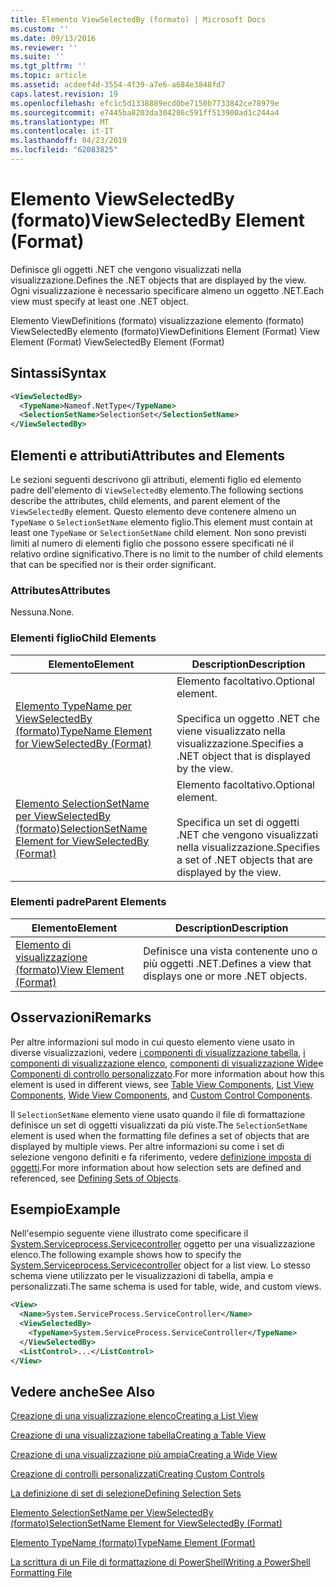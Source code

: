 ```yaml
---
title: Elemento ViewSelectedBy (formato) | Microsoft Docs
ms.custom: ''
ms.date: 09/13/2016
ms.reviewer: ''
ms.suite: ''
ms.tgt_pltfrm: ''
ms.topic: article
ms.assetid: acdeef4d-3554-4f39-a7e6-a684e3848fd7
caps.latest.revision: 19
ms.openlocfilehash: efc1c5d1338889ecd0be7150b7733842ce78979e
ms.sourcegitcommit: e7445ba8203da304286c591ff513900ad1c244a4
ms.translationtype: MT
ms.contentlocale: it-IT
ms.lasthandoff: 04/23/2019
ms.locfileid: "62083825"
---
```

# <a name="viewselectedby-element-format"></a><span data-ttu-id="9bf7d-102">Elemento ViewSelectedBy (formato)</span><span class="sxs-lookup"><span data-stu-id="9bf7d-102">ViewSelectedBy Element (Format)</span></span>

<span data-ttu-id="9bf7d-103">Definisce gli oggetti .NET che vengono visualizzati nella visualizzazione.</span><span class="sxs-lookup"><span data-stu-id="9bf7d-103">Defines the .NET objects that are displayed by the view.</span></span> <span data-ttu-id="9bf7d-104">Ogni visualizzazione è necessario specificare almeno un oggetto .NET.</span><span class="sxs-lookup"><span data-stu-id="9bf7d-104">Each view must specify at least one .NET object.</span></span>

<span data-ttu-id="9bf7d-105">Elemento ViewDefinitions (formato) visualizzazione elemento (formato) ViewSelectedBy elemento (formato)</span><span class="sxs-lookup"><span data-stu-id="9bf7d-105">ViewDefinitions Element (Format) View Element (Format) ViewSelectedBy Element (Format)</span></span>

## <a name="syntax"></a><span data-ttu-id="9bf7d-106">Sintassi</span><span class="sxs-lookup"><span data-stu-id="9bf7d-106">Syntax</span></span>

```xml
<ViewSelectedBy>
  <TypeName>Nameof.NetType</TypeName>
  <SelectionSetName>SelectionSet</SelectionSetName>
</ViewSelectedBy>
```

## <a name="attributes-and-elements"></a><span data-ttu-id="9bf7d-107">Elementi e attributi</span><span class="sxs-lookup"><span data-stu-id="9bf7d-107">Attributes and Elements</span></span>

<span data-ttu-id="9bf7d-108">Le sezioni seguenti descrivono gli attributi, elementi figlio ed elemento padre dell'elemento di `ViewSelectedBy` elemento.</span><span class="sxs-lookup"><span data-stu-id="9bf7d-108">The following sections describe the attributes, child elements, and parent element of the `ViewSelectedBy` element.</span></span> <span data-ttu-id="9bf7d-109">Questo elemento deve contenere almeno un `TypeName` o `SelectionSetName` elemento figlio.</span><span class="sxs-lookup"><span data-stu-id="9bf7d-109">This element must contain at least one `TypeName` or `SelectionSetName` child element.</span></span> <span data-ttu-id="9bf7d-110">Non sono previsti limiti al numero di elementi figlio che possono essere specificati né il relativo ordine significativo.</span><span class="sxs-lookup"><span data-stu-id="9bf7d-110">There is no limit to the number of child elements that can be specified nor is their order significant.</span></span>

### <a name="attributes"></a><span data-ttu-id="9bf7d-111">Attributes</span><span class="sxs-lookup"><span data-stu-id="9bf7d-111">Attributes</span></span>

<span data-ttu-id="9bf7d-112">Nessuna.</span><span class="sxs-lookup"><span data-stu-id="9bf7d-112">None.</span></span>

### <a name="child-elements"></a><span data-ttu-id="9bf7d-113">Elementi figlio</span><span class="sxs-lookup"><span data-stu-id="9bf7d-113">Child Elements</span></span>

|<span data-ttu-id="9bf7d-114">Elemento</span><span class="sxs-lookup"><span data-stu-id="9bf7d-114">Element</span></span>|<span data-ttu-id="9bf7d-115">Description</span><span class="sxs-lookup"><span data-stu-id="9bf7d-115">Description</span></span>|
|-------------|-----------------|
|[<span data-ttu-id="9bf7d-116">Elemento TypeName per ViewSelectedBy (formato)</span><span class="sxs-lookup"><span data-stu-id="9bf7d-116">TypeName Element for ViewSelectedBy (Format)</span></span>](./typename-element-for-viewselectedby-format.md)|<span data-ttu-id="9bf7d-117">Elemento facoltativo.</span><span class="sxs-lookup"><span data-stu-id="9bf7d-117">Optional element.</span></span><br /><br /> <span data-ttu-id="9bf7d-118">Specifica un oggetto .NET che viene visualizzato nella visualizzazione.</span><span class="sxs-lookup"><span data-stu-id="9bf7d-118">Specifies a .NET object that is displayed by the view.</span></span>|
|[<span data-ttu-id="9bf7d-119">Elemento SelectionSetName per ViewSelectedBy (formato)</span><span class="sxs-lookup"><span data-stu-id="9bf7d-119">SelectionSetName Element for ViewSelectedBy (Format)</span></span>](./selectionsetname-element-for-viewselectedby-format.md)|<span data-ttu-id="9bf7d-120">Elemento facoltativo.</span><span class="sxs-lookup"><span data-stu-id="9bf7d-120">Optional element.</span></span><br /><br /> <span data-ttu-id="9bf7d-121">Specifica un set di oggetti .NET che vengono visualizzati nella visualizzazione.</span><span class="sxs-lookup"><span data-stu-id="9bf7d-121">Specifies a set of .NET objects that are displayed by the view.</span></span>|

### <a name="parent-elements"></a><span data-ttu-id="9bf7d-122">Elementi padre</span><span class="sxs-lookup"><span data-stu-id="9bf7d-122">Parent Elements</span></span>

|<span data-ttu-id="9bf7d-123">Elemento</span><span class="sxs-lookup"><span data-stu-id="9bf7d-123">Element</span></span>|<span data-ttu-id="9bf7d-124">Description</span><span class="sxs-lookup"><span data-stu-id="9bf7d-124">Description</span></span>|
|-------------|-----------------|
|[<span data-ttu-id="9bf7d-125">Elemento di visualizzazione (formato)</span><span class="sxs-lookup"><span data-stu-id="9bf7d-125">View Element (Format)</span></span>](./view-element-format.md)|<span data-ttu-id="9bf7d-126">Definisce una vista contenente uno o più oggetti .NET.</span><span class="sxs-lookup"><span data-stu-id="9bf7d-126">Defines a view that displays one or more .NET objects.</span></span>|

## <a name="remarks"></a><span data-ttu-id="9bf7d-127">Osservazioni</span><span class="sxs-lookup"><span data-stu-id="9bf7d-127">Remarks</span></span>

<span data-ttu-id="9bf7d-128">Per altre informazioni sul modo in cui questo elemento viene usato in diverse visualizzazioni, vedere [i componenti di visualizzazione tabella](./creating-a-table-view.md), [i componenti di visualizzazione elenco](./creating-a-list-view.md), [componenti di visualizzazione Wide](./creating-a-wide-view.md)e [Componenti di controllo personalizzato](./creating-custom-controls.md).</span><span class="sxs-lookup"><span data-stu-id="9bf7d-128">For more information about how this element is used in different views, see [Table View Components](./creating-a-table-view.md), [List View Components](./creating-a-list-view.md), [Wide View Components](./creating-a-wide-view.md), and [Custom Control Components](./creating-custom-controls.md).</span></span>

<span data-ttu-id="9bf7d-129">Il `SelectionSetName` elemento viene usato quando il file di formattazione definisce un set di oggetti visualizzati da più viste.</span><span class="sxs-lookup"><span data-stu-id="9bf7d-129">The `SelectionSetName` element is used when the formatting file defines a set of objects that are displayed by multiple views.</span></span> <span data-ttu-id="9bf7d-130">Per altre informazioni su come i set di selezione vengono definiti e fa riferimento, vedere [definizione imposta di oggetti](./defining-selection-sets.md).</span><span class="sxs-lookup"><span data-stu-id="9bf7d-130">For more information about how selection sets are defined and referenced, see [Defining Sets of Objects](./defining-selection-sets.md).</span></span>

## <a name="example"></a><span data-ttu-id="9bf7d-131">Esempio</span><span class="sxs-lookup"><span data-stu-id="9bf7d-131">Example</span></span>

<span data-ttu-id="9bf7d-132">Nell'esempio seguente viene illustrato come specificare il [System.Serviceprocess.Servicecontroller](/dotnet/api/System.ServiceProcess.ServiceController) oggetto per una visualizzazione elenco.</span><span class="sxs-lookup"><span data-stu-id="9bf7d-132">The following example shows how to specify the [System.Serviceprocess.Servicecontroller](/dotnet/api/System.ServiceProcess.ServiceController) object for a list view.</span></span> <span data-ttu-id="9bf7d-133">Lo stesso schema viene utilizzato per le visualizzazioni di tabella, ampia e personalizzati.</span><span class="sxs-lookup"><span data-stu-id="9bf7d-133">The same schema is used for table, wide, and custom views.</span></span>

```xml
<View>
  <Name>System.ServiceProcess.ServiceController</Name>
  <ViewSelectedBy>
    <TypeName>System.ServiceProcess.ServiceController</TypeName>
  </ViewSelectedBy>
  <ListControl>...</ListControl>
</View>
```

## <a name="see-also"></a><span data-ttu-id="9bf7d-134">Vedere anche</span><span class="sxs-lookup"><span data-stu-id="9bf7d-134">See Also</span></span>

[<span data-ttu-id="9bf7d-135">Creazione di una visualizzazione elenco</span><span class="sxs-lookup"><span data-stu-id="9bf7d-135">Creating a List View</span></span>](./creating-a-list-view.md)

[<span data-ttu-id="9bf7d-136">Creazione di una visualizzazione tabella</span><span class="sxs-lookup"><span data-stu-id="9bf7d-136">Creating a Table View</span></span>](./creating-a-table-view.md)

[<span data-ttu-id="9bf7d-137">Creazione di una visualizzazione più ampia</span><span class="sxs-lookup"><span data-stu-id="9bf7d-137">Creating a Wide View</span></span>](./creating-a-wide-view.md)

[<span data-ttu-id="9bf7d-138">Creazione di controlli personalizzati</span><span class="sxs-lookup"><span data-stu-id="9bf7d-138">Creating Custom Controls</span></span>](./creating-custom-controls.md)

[<span data-ttu-id="9bf7d-139">La definizione di set di selezione</span><span class="sxs-lookup"><span data-stu-id="9bf7d-139">Defining Selection Sets</span></span>](./defining-selection-sets.md)

[<span data-ttu-id="9bf7d-140">Elemento SelectionSetName per ViewSelectedBy (formato)</span><span class="sxs-lookup"><span data-stu-id="9bf7d-140">SelectionSetName Element for ViewSelectedBy (Format)</span></span>](./selectionsetname-element-for-viewselectedby-format.md)

[<span data-ttu-id="9bf7d-141">Elemento TypeName (formato)</span><span class="sxs-lookup"><span data-stu-id="9bf7d-141">TypeName Element (Format)</span></span>](./typename-element-for-viewselectedby-format.md)

[<span data-ttu-id="9bf7d-142">La scrittura di un File di formattazione di PowerShell</span><span class="sxs-lookup"><span data-stu-id="9bf7d-142">Writing a PowerShell Formatting File</span></span>](./writing-a-powershell-formatting-file.md)
